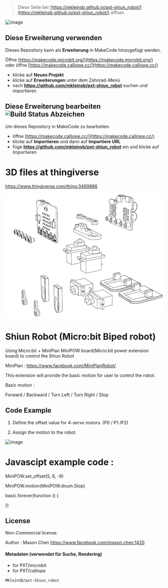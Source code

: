 > Diese Seite bei [https://mkleinsb.github.io/pxt-shiun_robot/](https://mkleinsb.github.io/pxt-shiun_robot/) öffnen

![image](https://github.com/MasonChen1003/Shiun_robot_V1/blob/master/Shiun_robot_icon.png)

## Diese Erweiterung verwenden

Dieses Repository kann als **Erweiterung** in MakeCode hinzugefügt werden.

Öffne [https://makecode.microbit.org/](https://makecode.microbit.org/) oder öffne [https://makecode.calliope.cc/](https://makecode.calliope.cc/)

* klicke auf **Neues Projekt**
* klicke auf **Erweiterungen** unter dem Zahnrad-Menü
* nach **https://github.com/mkleinsb/pxt-shiun_robot** suchen und importieren

## Diese Erweiterung bearbeiten ![Build Status Abzeichen](https://github.com/mkleinsb/pxt-shiun_robot/workflows/MakeCode/badge.svg)

Um dieses Repository in MakeCode zu bearbeiten.

* öffne [https://makecode.calliope.cc/](https://makecode.calliope.cc/)
* klicke auf **Importieren** und dann auf **Importiere URL**
* füge **https://github.com/mkleinsb/pxt-shiun_robot** ein und klicke auf Importieren

# 3D files at thingiverse

https://www.thingiverse.com/thing:3469886

![image](https://github.com/MKleinSB/pxt-Shiun_robot/blob/master/robot.png)
   
# Shiun Robot (Micro:bit Biped robot)
Using Micro:bit + MiniPlan MiniPOW board(Micro:bit power extension board) to control the Shiun Robot

MiniPlan : https://www.facebook.com/MiniPlanRobot/

This extension will provide the basic motion for user to control the robot. 

Basic motion : 

Forward / Backward / Turn Left / Turn Right / Stop

## Code Example 
1. Define the offset value for 4-servo motors.  (P0 / P1 /P2)
      
2. Assign the motion to the robot. 

![image](MiniPOW_example.png)

Javascipt example code : 
==============================================================================
MiniPOW.set_offset(5, 6, -9)

MiniPOW.motion(MiniPOW.dnum.Stop)

basic.forever(function () {
	
})


## License

Non-Commercial license.

Author : Mason Chen
https://www.facebook.com/mason.chen.1420


#### Metadaten (verwendet für Suche, Rendering)

* for PXT/microbit
* for PXT/calliope

```package
MKleinSB/pxt-Shiun_robot
```
